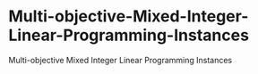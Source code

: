 # Multi-objective-Mixed-Integer-Linear-Programming-Instances
Multi-objective Mixed Integer Linear Programming Instances

